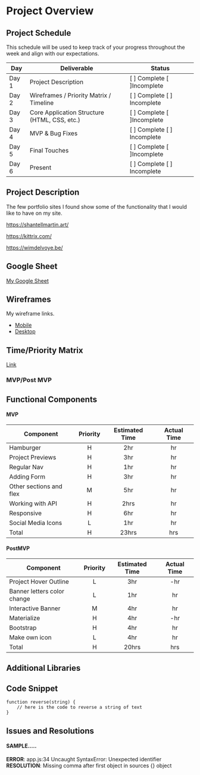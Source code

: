 # Project Overview

## Project Schedule

This schedule will be used to keep track of your progress throughout the week and align with our expectations.  

<!-- You are **responsible** for scheduling time with your squad to seek approval for each deliverable by the end of the corresponding day, excluding `Saturday` and `Sunday`. -->

|  Day | Deliverable | Status
|---|---| ---|
|Day 1| Project Description | [ ] Complete [ ]Incomplete
|Day 2| Wireframes / Priority Matrix / Timeline | [ ] Complete [ ] Incomplete
|Day 3| Core Application Structure (HTML, CSS, etc.) | [ ] Complete [ ]Incomplete
|Day 4| MVP & Bug Fixes | [ ] Complete [ ] Incomplete
|Day 5| Final Touches | [ ] Complete [ ]Incomplete
|Day 6| Present | [ ] Complete [ ] Incomplete


## Project Description

The few portfolio sites I found show some of the functionality that I would like to have on my site.

<https://shantellmartin.art/>

<https://kittrix.com/>

<https://wimdelvoye.be/>



## Google Sheet

[My Google Sheet](https://docs.google.com/spreadsheets/d/16oWt5naht2TV0UfEzlgu71On8uSEKm9znmuOmXaNR24/edit#gid=0) 

## Wireframes

My wireframe links.

- [Mobile](https://res.cloudinary.com/dv01780vo/image/upload/v1599958533/Wireframe_-_Mobile_bgcwsm.jpg)
- [Desktop](https://res.cloudinary.com/dv01780vo/image/upload/v1599958531/Wireframe_-_Desktop_ypglp5.jpg)


## Time/Priority Matrix 

[Link](https://res.cloudinary.com/dv01780vo/image/upload/v1600022170/Time_Priority_Matrix_bzjqlq.jpg)


### MVP/Post MVP





<!-- ### MVP/PostMVP - 5min

The functionality will then be divided into two separate lists: MPV and PostMVP.  Carefully decided what is placed into your MVP as the client will expect this functionality to be implemented upon project completion.  

#### MVP (examples)

- Pull data using google json api
- Render data on page 
- Allow user to choose favorites 
- Have the carousel working for projects page

#### PostMVP 

- Anything else that is not MVP -->

## Functional Components

<!-- Based on the initial logic defined in the previous sections try and breakdown the logic further into functional components, and by that we mean functions.  Try and capture what logic would need to be defined if the game was broken down into the following categories.

Time frames are also key in the development cycle.  You have limited time to code all phases of the game.  Your estimates can then be used to evalute game possibilities based on time needed and the actual time you have before game must be submitted. It's always best to pad the time by a few hours so that you account for the unknown so add and additional hour or two to each component to play it safe. -->

#### MVP
| Component | Priority | Estimated Time | Actual Time |
| --- | :---: |  :---: | :---: | 
| Hamburger | H | 2hr | hr |
| Project Previews | H | 3hr | hr |
| Regular Nav | H | 1hr | hr |  
| Adding Form | H | 3hr|  hr | 
| Other sections and flex| M | 5hr | hr|
| Working with API | H | 2hrs|  hr | 
| Responsive | H | 6hr | hr | hr |
| Social Media Icons | L | 1hr |  hr |
| Total | H | 23hrs| hrs |

#### PostMVP
| Component | Priority | Estimated Time | Actual Time |
| --- | :---: |  :---: | :---: | 
| Project Hover Outline | L | 3hr | -hr | hr |
| Banner letters color change | L | 1hr | hr |
| Interactive Banner | M | 4hr | hr |
| Materialize | H | 4hr | -hr | hr |
| Bootstrap | H | 4hr | hr |
| Make own icon | L | 4hr | hr |
| Total | H | 20hrs| hrs |

## Additional Libraries
 <!-- Use this section to list all supporting libraries and thier role in the project.  -->

## Code Snippet

<!-- Use this section to include a brief code snippet of functionality that you are proud of an a brief description   -->

```
function reverse(string) {
	// here is the code to reverse a string of text
}
```

## Issues and Resolutions
 <!-- Use this section to list of all major issues encountered and their resolution. -->

#### SAMPLE.....
**ERROR**: app.js:34 Uncaught SyntaxError: Unexpected identifier                                
**RESOLUTION**: Missing comma after first object in sources {} object
